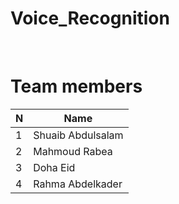 # Voice_Recognition

<br>

# Team members 
  
| N             | Name          |
| ------------- | ------------- |
| 1             | Shuaib Abdulsalam |
| 2             |  Mahmoud Rabea |
| 3             |  Doha Eid  |
| 4             |  Rahma Abdelkader |
